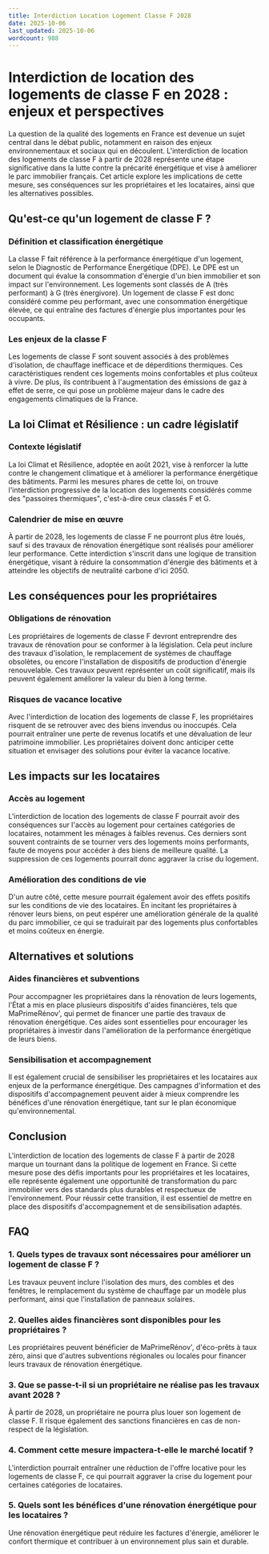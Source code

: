 ```yaml
---
title: Interdiction Location Logement Classe F 2028
date: 2025-10-06
last_updated: 2025-10-06
wordcount: 988
---
```


# Interdiction de location des logements de classe F en 2028 : enjeux et perspectives

La question de la qualité des logements en France est devenue un sujet central dans le débat public, notamment en raison des enjeux environnementaux et sociaux qui en découlent. L'interdiction de location des logements de classe F à partir de 2028 représente une étape significative dans la lutte contre la précarité énergétique et vise à améliorer le parc immobilier français. Cet article explore les implications de cette mesure, ses conséquences sur les propriétaires et les locataires, ainsi que les alternatives possibles.

## Qu'est-ce qu'un logement de classe F ?

### Définition et classification énergétique

La classe F fait référence à la performance énergétique d'un logement, selon le Diagnostic de Performance Énergétique (DPE). Le DPE est un document qui évalue la consommation d'énergie d'un bien immobilier et son impact sur l'environnement. Les logements sont classés de A (très performant) à G (très énergivore). Un logement de classe F est donc considéré comme peu performant, avec une consommation énergétique élevée, ce qui entraîne des factures d'énergie plus importantes pour les occupants.

### Les enjeux de la classe F

Les logements de classe F sont souvent associés à des problèmes d'isolation, de chauffage inefficace et de déperditions thermiques. Ces caractéristiques rendent ces logements moins confortables et plus coûteux à vivre. De plus, ils contribuent à l'augmentation des émissions de gaz à effet de serre, ce qui pose un problème majeur dans le cadre des engagements climatiques de la France.

## La loi Climat et Résilience : un cadre législatif

### Contexte législatif

La loi Climat et Résilience, adoptée en août 2021, vise à renforcer la lutte contre le changement climatique et à améliorer la performance énergétique des bâtiments. Parmi les mesures phares de cette loi, on trouve l'interdiction progressive de la location des logements considérés comme des "passoires thermiques", c'est-à-dire ceux classés F et G.

### Calendrier de mise en œuvre

À partir de 2028, les logements de classe F ne pourront plus être loués, sauf si des travaux de rénovation énergétique sont réalisés pour améliorer leur performance. Cette interdiction s'inscrit dans une logique de transition énergétique, visant à réduire la consommation d'énergie des bâtiments et à atteindre les objectifs de neutralité carbone d'ici 2050.

## Les conséquences pour les propriétaires

### Obligations de rénovation

Les propriétaires de logements de classe F devront entreprendre des travaux de rénovation pour se conformer à la législation. Cela peut inclure des travaux d'isolation, le remplacement de systèmes de chauffage obsolètes, ou encore l'installation de dispositifs de production d'énergie renouvelable. Ces travaux peuvent représenter un coût significatif, mais ils peuvent également améliorer la valeur du bien à long terme.

### Risques de vacance locative

Avec l'interdiction de location des logements de classe F, les propriétaires risquent de se retrouver avec des biens invendus ou inoccupés. Cela pourrait entraîner une perte de revenus locatifs et une dévaluation de leur patrimoine immobilier. Les propriétaires doivent donc anticiper cette situation et envisager des solutions pour éviter la vacance locative.

## Les impacts sur les locataires

### Accès au logement

L'interdiction de location des logements de classe F pourrait avoir des conséquences sur l'accès au logement pour certaines catégories de locataires, notamment les ménages à faibles revenus. Ces derniers sont souvent contraints de se tourner vers des logements moins performants, faute de moyens pour accéder à des biens de meilleure qualité. La suppression de ces logements pourrait donc aggraver la crise du logement.

### Amélioration des conditions de vie

D'un autre côté, cette mesure pourrait également avoir des effets positifs sur les conditions de vie des locataires. En incitant les propriétaires à rénover leurs biens, on peut espérer une amélioration générale de la qualité du parc immobilier, ce qui se traduirait par des logements plus confortables et moins coûteux en énergie.

## Alternatives et solutions

### Aides financières et subventions

Pour accompagner les propriétaires dans la rénovation de leurs logements, l'État a mis en place plusieurs dispositifs d'aides financières, tels que MaPrimeRénov', qui permet de financer une partie des travaux de rénovation énergétique. Ces aides sont essentielles pour encourager les propriétaires à investir dans l'amélioration de la performance énergétique de leurs biens.

### Sensibilisation et accompagnement

Il est également crucial de sensibiliser les propriétaires et les locataires aux enjeux de la performance énergétique. Des campagnes d'information et des dispositifs d'accompagnement peuvent aider à mieux comprendre les bénéfices d'une rénovation énergétique, tant sur le plan économique qu'environnemental.

## Conclusion

L'interdiction de location des logements de classe F à partir de 2028 marque un tournant dans la politique de logement en France. Si cette mesure pose des défis importants pour les propriétaires et les locataires, elle représente également une opportunité de transformation du parc immobilier vers des standards plus durables et respectueux de l'environnement. Pour réussir cette transition, il est essentiel de mettre en place des dispositifs d'accompagnement et de sensibilisation adaptés.

## FAQ

### 1. Quels types de travaux sont nécessaires pour améliorer un logement de classe F ?

Les travaux peuvent inclure l'isolation des murs, des combles et des fenêtres, le remplacement du système de chauffage par un modèle plus performant, ainsi que l'installation de panneaux solaires.

### 2. Quelles aides financières sont disponibles pour les propriétaires ?

Les propriétaires peuvent bénéficier de MaPrimeRénov', d'éco-prêts à taux zéro, ainsi que d'autres subventions régionales ou locales pour financer leurs travaux de rénovation énergétique.

### 3. Que se passe-t-il si un propriétaire ne réalise pas les travaux avant 2028 ?

À partir de 2028, un propriétaire ne pourra plus louer son logement de classe F. Il risque également des sanctions financières en cas de non-respect de la législation.

### 4. Comment cette mesure impactera-t-elle le marché locatif ?

L'interdiction pourrait entraîner une réduction de l'offre locative pour les logements de classe F, ce qui pourrait aggraver la crise du logement pour certaines catégories de locataires.

### 5. Quels sont les bénéfices d'une rénovation énergétique pour les locataires ?

Une rénovation énergétique peut réduire les factures d'énergie, améliorer le confort thermique et contribuer à un environnement plus sain et durable.